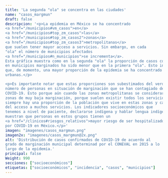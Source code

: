```yaml
---
title: 'La segunda "ola" se concentra en las ciudades'
name: "casos_margmun"
draft: false
descripcion: '<p>La epidemia en México se ha concentrado
<a href="/municipios#vm_casos">en</a>
<a href="/municipios#top_zm_casos">las</a>
<a href="/municipios#top_zm_casos2">zonas</a>
<a href="/municipios#top_zm_casos3">metropolitanas</a>
que suelen tener mayor acceso a servicios. Sin embargo, en cada
"ola" el número de municipios afectados
<a href="/municipios#n_municipios">se incrementa</a>.
Esta gráfica muestra como en la segunda "ola" la proporción de casos confirmados
en municipios marginados ha sido menor que en la primera "ola". Esto indica
que, de momento, una mayor proporción de la epidemia se ha concentrado en zonas
urbanas.</p>

<p>Es importante notar que estas proporciones son subestimados del verdadero
número de personas en situación de marginación que se han contagiado de
COVID-19. Esto porque aún cuando las zonas metropolitanas se consideraran
zonas de muy baja marginación, porque suelen existir todos los servicios,
siempre hay una proporción de la población que vive en estas zonas y carece
del acceso a muchos servicios. Los indicadores socioeconómicos que
tenemos a nivel de paciente, declararse indígena y hablar lengua indígena,
muestran que personas en estos grupos tienen un
<a href="/clinicos#riesgos_relativos">mayor riesgo de ser hospitalizados y fallecer</a>
por COVID-19 en México.</p>'
imagen: "imagenes/casos_margmun.png"
imagen2x: "imagenes/casos_margmun@2x.png"
alt: 'Distribución de casos confirmados de COVID-19 de acuerdo al
grado de marginación municipal determinad por el CONEVAL en 2015 a lo
largo de la epidemia.'
principal: false
Weight: 990
secciones: ["socioeconómicos"]
etiquetas: ["socioeconómicos", "incidencia", "casos", "municipios"]
---
```

